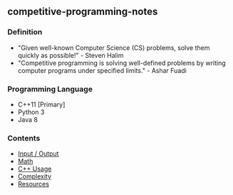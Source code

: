 ## competitive-programming-notes

### Definition
* "Given well-known Computer Science (CS) problems, solve them quickly as possible!" - Steven Halim
* "Competitive programming is solving well-defined problems by writing computer programs under specified limits." - Ashar Fuadi

### Programming Language
* C++11 [Primary]
* Python 3
* Java 8

### Contents
* [Input / Output](input-output.md)
* [Math](math.md)
* [C++ Usage](cpp.md)
* [Complexity](complexity.md)
* [Resources](resources-notes.md)
